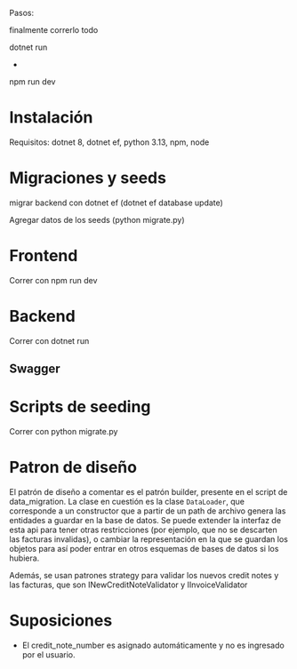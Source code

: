 Pasos:

finalmente correrlo todo

dotnet run

+

npm run dev

# Instalación

Requisitos: dotnet 8, dotnet ef, python 3.13, npm, node

# Migraciones y seeds

migrar backend con dotnet ef (dotnet ef database update)

Agregar datos de los seeds (python migrate.py)

# Frontend
Correr con npm run dev

# Backend
Correr con dotnet run

## Swagger


# Scripts de seeding

Correr con python migrate.py

# Patron de diseño
El patrón de diseño a comentar es el patrón builder, presente en el script de data_migration. La clase en cuestión es la clase `DataLoader`, que corresponde a un constructor que a partir de un path de archivo genera las entidades a guardar en la base de datos. Se puede extender la interfaz de esta api para tener otras restricciones (por ejemplo, que no se descarten las facturas invalidas), o cambiar la representación en la que se guardan los objetos para así poder entrar en otros esquemas de bases de datos si los hubiera.

Además, se usan patrones strategy para validar los nuevos credit notes y las facturas, que son INewCreditNoteValidator y IInvoiceValidator

# Suposiciones

* El credit_note_number es asignado automáticamente y no es ingresado por el usuario.